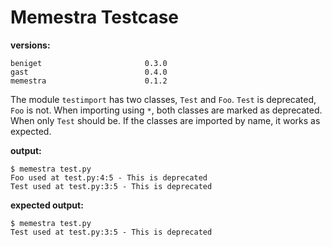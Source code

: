 # Memestra Testcase

**versions:**
```
beniget                       0.3.0
gast                          0.4.0
memestra                      0.1.2
```

The module `testimport` has two classes, `Test` and `Foo`.
`Test` is deprecated, `Foo` is not.
When importing using `*`, both classes are marked as deprecated.
When only `Test` should be.
If the classes are imported by name, it works as expected.

**output:**
```
$ memestra test.py
Foo used at test.py:4:5 - This is deprecated
Test used at test.py:3:5 - This is deprecated
```

**expected output:**
```
$ memestra test.py
Test used at test.py:3:5 - This is deprecated
```